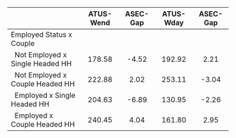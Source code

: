
|                      |    ATUS-Wend |     ASEC-Gap |    ATUS-Wday |     ASEC-Gap |
| -------------------- | :----------: | :----------: | :----------: | :----------: |
| Employed Status x Couple |              |              |              |              |
| &nbsp;&nbsp;Not Employed x Single Headed HH |       178.58 |        -4.52 |       192.92 |         2.21 |
| &nbsp;&nbsp;Not Employed x Couple Headed HH |       222.88 |         2.02 |       253.11 |        -3.04 |
| &nbsp;&nbsp;Employed x Single Headed HH |       204.63 |        -6.89 |       130.95 |        -2.26 |
| &nbsp;&nbsp;Employed x Couple Headed HH |       240.45 |         4.04 |       161.80 |         2.95 |


